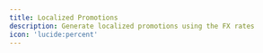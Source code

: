 ```yaml
---
title: Localized Promotions
description: Generate localized promotions using the FX rates
icon: 'lucide:percent'
---
```



